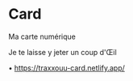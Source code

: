# Card
Ma carte numérique

Je te laisse y jeter un coup d'Œil

  • https://traxxouu-card.netlify.app/
